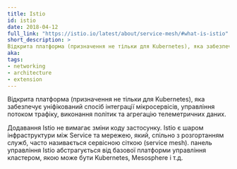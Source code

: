 ```yaml
---
title: Istio
id: istio
date: 2018-04-12
full_link: "https://istio.io/latest/about/service-mesh/#what-is-istio"
short_description: >
Відкрита платформа (призначення не тільки для Kubernetes), яка забезпечує уніфікований спосіб інтеграції мікросервісів, управління потоком трафіку, виконання політик та агрегацію телеметричних даних.
aka: 
tags:
- networking
- architecture
- extension
---
```

 Відкрита платформа (призначення не тільки для Kubernetes), яка забезпечує уніфікований спосіб інтеграції мікросервісів, управління потоком трафіку, виконання політик та агрегацію телеметричних даних.

<!--more--> 

Додавання Istio не вимагає зміни коду застосунку. Istio є шаром інфраструктури між Service та мережею, який, спільно з розгортанням служб, часто називається сервісною сіткою (service mesh). панель управління Istio абстрагується від базової платформи управління кластером, якою може бути Kubernetes, Mesosphere і т.д.
